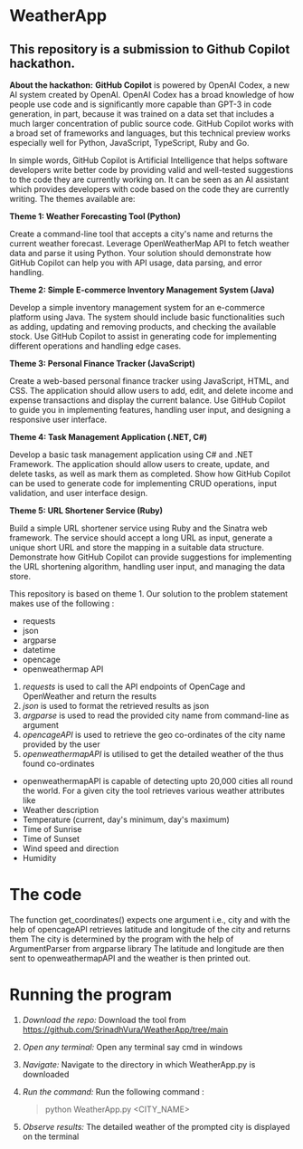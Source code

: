 # WeatherApp 
This repository is a submission to Github Copilot hackathon.
---
**About the hackathon:**
**GitHub Copilot** is powered by OpenAI Codex, a new AI system created by OpenAI. OpenAI Codex has a broad knowledge of how people use code and is significantly more capable than GPT-3 in code generation, in part, because it was trained on a data set that includes a much larger concentration of public source code. GitHub Copilot works with a broad set of frameworks and languages, but this technical preview works especially well for Python, JavaScript, TypeScript, Ruby and Go.

In simple words, GitHub Copilot is Artificial Intelligence that helps software developers write better code by providing valid and well-tested suggestions to the code they are currently working on. It can be seen as an AI assistant which provides developers with code based on the code they are currently writing.
The themes available are:


**Theme 1: Weather Forecasting Tool (Python)**

Create a command-line tool that accepts a city's name and returns the current weather forecast. Leverage OpenWeatherMap API to fetch weather data and parse it using Python. Your solution should demonstrate how GitHub Copilot can help you with API usage, data parsing, and error handling.

**Theme 2: Simple E-commerce Inventory Management System (Java)**

Develop a simple inventory management system for an e-commerce platform using Java. The system should include basic functionalities such as adding, updating and removing products, and checking the available stock. Use GitHub Copilot to assist in generating code for implementing different operations and handling edge cases.

**Theme 3: Personal Finance Tracker (JavaScript)**

Create a web-based personal finance tracker using JavaScript, HTML, and CSS. The application should allow users to add, edit, and delete income and expense transactions and display the current balance. Use GitHub Copilot to guide you in implementing features, handling user input, and designing a responsive user interface.

**Theme 4: Task Management Application (.NET, C#)**

Develop a basic task management application using C# and .NET Framework. The application should allow users to create, update, and delete tasks, as well as mark them as completed. Show how GitHub Copilot can be used to generate code for implementing CRUD operations, input validation, and user interface design.

**Theme 5: URL Shortener Service (Ruby)**

Build a simple URL shortener service using Ruby and the Sinatra web framework. The service should accept a long URL as input, generate a unique short URL and store the mapping in a suitable data structure. Demonstrate how GitHub Copilot can provide suggestions for implementing the URL shortening algorithm, handling user input, and managing the data store.

This repository is based on theme 1.
Our solution to the problem statement makes use of the following :
* requests
* json
* argparse
* datetime
* opencage
* openweathermap API
1. *requests* is used to call the API endpoints of OpenCage and OpenWeather and return the results
2. *json* is used to format the retrieved results as json
3. *argparse* is used to read the provided city name from command-line as argument
4. *opencageAPI* is used to retrieve the geo co-ordinates of the city name provided by the user
5. *openweathermapAPI* is utilised to get the detailed weather of the thus found co-ordinates
* openweathermapAPI is capable of detecting upto 20,000 cities all round the world.
For a given city the tool retrieves various weather attributes like
* Weather description
* Temperature (current, day's minimum, day's maximum)
* Time of Sunrise
* Time of Sunset
* Wind speed and direction
* Humidity
# The code
The function get_coordinates() expects one argument i.e., city and with the help of opencageAPI retrieves latitude and longitude of the city and returns them
The city is determined by the program with the help of ArgumentParser from argparse library
The latitude and longitude are then sent to openweathermapAPI and the weather is then printed out.

# Running the program
1. *Download the repo:* Download the tool from https://github.com/SrinadhVura/WeatherApp/tree/main

2. *Open any terminal:*  Open any terminal say cmd in windows
   
3. *Navig﻿ate:* Navigate to the directory in which     WeatherApp.py is downloaded
  
4. *Run the command:* Run the following command :

   > python WeatherApp.py <CITY_NAME>

5. *Observe results:* The detailed weather of the prompted city is displayed on the terminal
